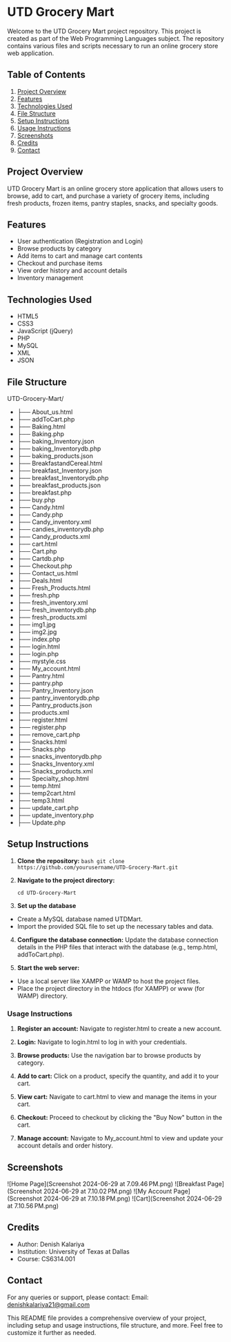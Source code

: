 # UTD Grocery Mart

Welcome to the UTD Grocery Mart project repository. This project is created as part of the Web Programming Languages subject. The repository contains various files and scripts necessary to run an online grocery store web application.

## Table of Contents

1. [Project Overview](#project-overview)
2. [Features](#features)
3. [Technologies Used](#technologies-used)
4. [File Structure](#file-structure)
5. [Setup Instructions](#setup-instructions)
6. [Usage Instructions](#usage-instructions)
7. [Screenshots](#screenshots)
8. [Credits](#credits)
9. [Contact](#contact)

## Project Overview

UTD Grocery Mart is an online grocery store application that allows users to browse, add to cart, and purchase a variety of grocery items, including fresh products, frozen items, pantry staples, snacks, and specialty goods.

## Features

- User authentication (Registration and Login)
- Browse products by category
- Add items to cart and manage cart contents
- Checkout and purchase items
- View order history and account details
- Inventory management

## Technologies Used

- HTML5
- CSS3
- JavaScript (jQuery)
- PHP
- MySQL
- XML
- JSON

## File Structure

UTD-Grocery-Mart/
- ├── About_us.html
- ├── addToCart.php
- ├── Baking.html
- ├── Baking.php
- ├── baking_Inventory.json
- ├── baking_Inventorydb.php
- ├── baking_products.json
- ├── BreakfastandCereal.html
- ├── breakfast_Inventory.json
- ├── breakfast_Inventorydb.php
- ├── breakfast_products.json
- ├── breakfast.php
- ├── buy.php
- ├── Candy.html
- ├── Candy.php
- ├── Candy_inventory.xml
- ├── candies_inventorydb.php
- ├── Candy_products.xml
- ├── cart.html
- ├── Cart.php
- ├── Cartdb.php
- ├── Checkout.php
- ├── Contact_us.html
- ├── Deals.html
- ├── Fresh_Products.html
- ├── fresh.php
- ├── fresh_inventory.xml
- ├── fresh_inventorydb.php
- ├── fresh_products.xml
- ├── img1.jpg
- ├── img2.jpg
- ├── index.php
- ├── login.html
- ├── login.php
- ├── mystyle.css
- ├── My_account.html
- ├── Pantry.html
- ├── pantry.php
- ├── Pantry_Inventory.json
- ├── pantry_inventorydb.php
- ├── Pantry_products.json
- ├── products.xml
- ├── register.html
- ├── register.php
- ├── remove_cart.php
- ├── Snacks.html
- ├── Snacks.php
- ├── snacks_inventorydb.php
- ├── Snacks_Inventory.xml
- ├── Snacks_products.xml
- ├── Specialty_shop.html
- ├── temp.html
- ├── temp2cart.html
- ├── temp3.html
- ├── update_cart.php
- ├── update_inventory.php
- ├── Update.php


## Setup Instructions

1. **Clone the repository:**
   ``` bash git clone https://github.com/yourusername/UTD-Grocery-Mart.git ```

2. **Navigate to the project directory:**

   ``` cd UTD-Grocery-Mart ```
3. **Set up the database**

- Create a MySQL database named UTDMart.
- Import the provided SQL file to set up the necessary tables and data.

4. **Configure the database connection:**
Update the database connection details in the PHP files that interact with the database (e.g., temp.html, addToCart.php).


5. **Start the web server:**
- Use a local server like XAMPP or WAMP to host the project files.
- Place the project directory in the htdocs (for XAMPP) or www (for WAMP) directory.

### Usage Instructions

1. **Register an account:**
Navigate to register.html to create a new account.


2. **Login:**
Navigate to login.html to log in with your credentials.

3. **Browse products:**
Use the navigation bar to browse products by category.

4. **Add to cart:**
Click on a product, specify the quantity, and add it to your cart.


5. **View cart:**
Navigate to cart.html to view and manage the items in your cart.

6. **Checkout:**
Proceed to checkout by clicking the "Buy Now" button in the cart.

7. **Manage account:**
Navigate to My_account.html to view and update your account details and order history.


## Screenshots
![Home Page](Screenshot 2024-06-29 at 7.09.46 PM.png)
![Breakfast Page](Screenshot 2024-06-29 at 7.10.02 PM.png)
![My Account Page](Screenshot 2024-06-29 at 7.10.18 PM.png)
![Cart](Screenshot 2024-06-29 at 7.10.56 PM.png)

## Credits
- Author: Denish Kalariya
- Institution: University of Texas at Dallas
- Course: CS6314.001


## Contact
For any queries or support, please contact:
Email: denishkalariya21@gmail.com


This README file provides a comprehensive overview of your project, including setup and usage instructions, file structure, and more. Feel free to customize it further as needed.
